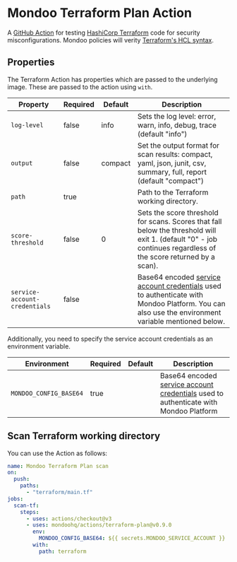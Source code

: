 # Mondoo Terraform Plan Action

A [GitHub Action](https://github.com/features/actions) for testing [HashiCorp Terraform](https://terraform.io) code for security misconfigurations. Mondoo policies will verity [Terraform's HCL syntax](https://www.terraform.io/language/syntax/configuration).

## Properties

The Terraform Action has properties which are passed to the underlying image. These are passed to the action using `with`.

| Property                      | Required | Default | Description                                                                                                                                                                                                                      |
| ----------------------------- | -------- | ------- | -------------------------------------------------------------------------------------------------------------------------------------------------------------------------------------------------------------------------------- |
| `log-level`                   | false    | info    | Sets the log level: error, warn, info, debug, trace (default "info")                                                                                                                                                             |
| `output`                      | false    | compact | Set the output format for scan results: compact, yaml, json, junit, csv, summary, full, report (default "compact")                                                                                                               |
| `path`                        | true     |         | Path to the Terraform working directory.                                                                                                                                                                                         |
| `score-threshold`             | false    | 0       | Sets the score threshold for scans. Scores that fall below the threshold will exit 1. (default "0" - job continues regardless of the score returned by a scan).                                                                  |
| `service-account-credentials` | false    |         | Base64 encoded [service account credentials](https://mondoo.com/docs/platform/service_accounts/#creating-service-accounts) used to authenticate with Mondoo Platform. You can also use the environment variable mentioned below. |

Additionally, you need to specify the service account credentials as an environment variable.

| Environment            | Required | Default | Description                                                                                                                                                          |
| ---------------------- | -------- | ------- | -------------------------------------------------------------------------------------------------------------------------------------------------------------------- |
| `MONDOO_CONFIG_BASE64` | true     |         | Base64 encoded [service account credentials](https://mondoo.com/docs/platform/service_accounts/#creating-service-accounts) used to authenticate with Mondoo Platform |

## Scan Terraform working directory

You can use the Action as follows:

```yaml
name: Mondoo Terraform Plan scan
on:
  push:
    paths:
      - "terraform/main.tf"
jobs:
  scan-tf:
    steps:
      - uses: actions/checkout@v3
      - uses: mondoohq/actions/terraform-plan@v0.9.0
        env:
          MONDOO_CONFIG_BASE64: ${{ secrets.MONDOO_SERVICE_ACCOUNT }}
        with:
          path: terraform
```
